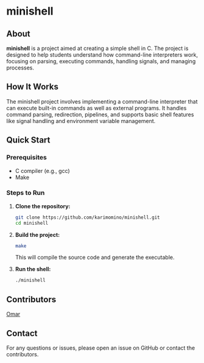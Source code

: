 
# minishell

## About

**minishell** is a project aimed at creating a simple shell in C. The project is designed to help students understand how command-line interpreters work, focusing on parsing, executing commands, handling signals, and managing processes.

## How It Works

The minishell project involves implementing a command-line interpreter that can execute built-in commands as well as external programs. It handles command parsing, redirection, pipelines, and supports basic shell features like signal handling and environment variable management.

## Quick Start

### Prerequisites

- C compiler (e.g., gcc)
- Make

### Steps to Run

1. **Clone the repository:**
   ```sh
   git clone https://github.com/karimomino/minishell.git
   cd minishell
   ```

2. **Build the project:**
   ```sh
   make
   ```

   This will compile the source code and generate the executable.

3. **Run the shell:**
   ```sh
   ./minishell
   ```

## Contributors
[Omar](https://github.com/ghamry03)

## Contact

For any questions or issues, please open an issue on GitHub or contact the contributors.
